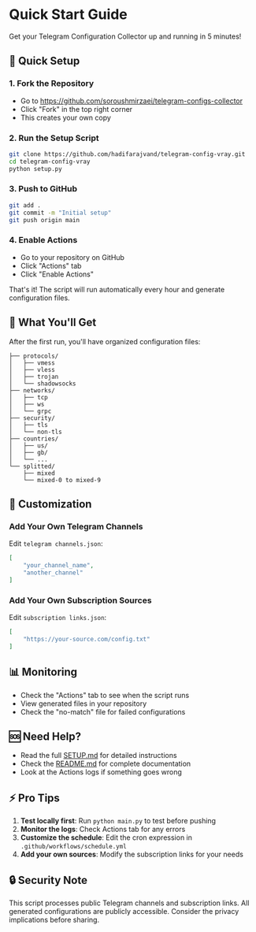 # Quick Start Guide

Get your Telegram Configuration Collector up and running in 5 minutes!

## 🚀 Quick Setup

### 1. Fork the Repository
- Go to https://github.com/soroushmirzaei/telegram-configs-collector
- Click "Fork" in the top right corner
- This creates your own copy

### 2. Run the Setup Script
```bash
git clone https://github.com/hadifarajvand/telegram-config-vray.git
cd telegram-config-vray
python setup.py
```

### 3. Push to GitHub
```bash
git add .
git commit -m "Initial setup"
git push origin main
```

### 4. Enable Actions
- Go to your repository on GitHub
- Click "Actions" tab
- Click "Enable Actions"

That's it! The script will run automatically every hour and generate configuration files.

## 📁 What You'll Get

After the first run, you'll have organized configuration files:

```
├── protocols/
│   ├── vmess
│   ├── vless
│   ├── trojan
│   └── shadowsocks
├── networks/
│   ├── tcp
│   ├── ws
│   └── grpc
├── security/
│   ├── tls
│   └── non-tls
├── countries/
│   ├── us/
│   ├── gb/
│   └── ...
└── splitted/
    ├── mixed
    └── mixed-0 to mixed-9
```

## 🔧 Customization

### Add Your Own Telegram Channels
Edit `telegram channels.json`:
```json
[
    "your_channel_name",
    "another_channel"
]
```

### Add Your Own Subscription Sources
Edit `subscription links.json`:
```json
[
    "https://your-source.com/config.txt"
]
```

## 📊 Monitoring

- Check the "Actions" tab to see when the script runs
- View generated files in your repository
- Check the "no-match" file for failed configurations

## 🆘 Need Help?

- Read the full [SETUP.md](SETUP.md) for detailed instructions
- Check the [README.md](readme.md) for complete documentation
- Look at the Actions logs if something goes wrong

## ⚡ Pro Tips

1. **Test locally first**: Run `python main.py` to test before pushing
2. **Monitor the logs**: Check Actions tab for any errors
3. **Customize the schedule**: Edit the cron expression in `.github/workflows/schedule.yml`
4. **Add your own sources**: Modify the subscription links for your needs

## 🔒 Security Note

This script processes public Telegram channels and subscription links. All generated configurations are publicly accessible. Consider the privacy implications before sharing. 